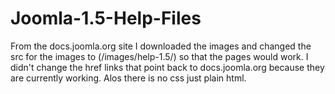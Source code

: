 # Joomla-1.5-Help-Files
From the docs.joomla.org site I downloaded the images and changed the src for the images to (/images/help-1.5/) so that the pages would work. I didn't change the href links that point back to docs.joomla.org because they are currently working. Alos there is no css just plain html.
